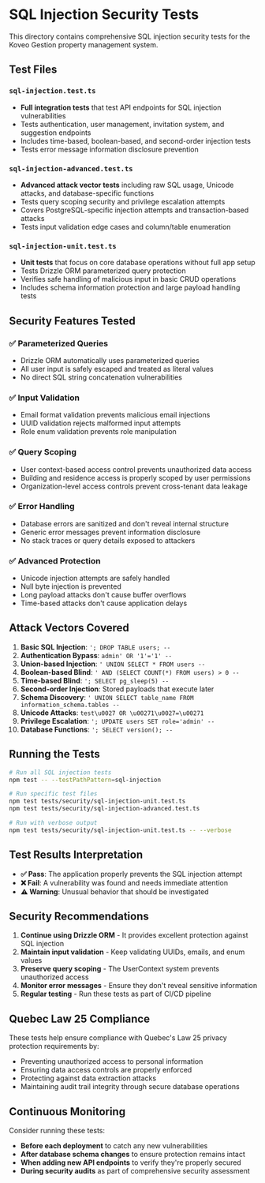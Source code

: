 # SQL Injection Security Tests

This directory contains comprehensive SQL injection security tests for the Koveo Gestion property management system.

## Test Files

### `sql-injection.test.ts`

- **Full integration tests** that test API endpoints for SQL injection vulnerabilities
- Tests authentication, user management, invitation system, and suggestion endpoints
- Includes time-based, boolean-based, and second-order injection tests
- Tests error message information disclosure prevention

### `sql-injection-advanced.test.ts`

- **Advanced attack vector tests** including raw SQL usage, Unicode attacks, and database-specific functions
- Tests query scoping security and privilege escalation attempts
- Covers PostgreSQL-specific injection attempts and transaction-based attacks
- Tests input validation edge cases and column/table enumeration

### `sql-injection-unit.test.ts`

- **Unit tests** that focus on core database operations without full app setup
- Tests Drizzle ORM parameterized query protection
- Verifies safe handling of malicious input in basic CRUD operations
- Includes schema information protection and large payload handling tests

## Security Features Tested

### ✅ Parameterized Queries

- Drizzle ORM automatically uses parameterized queries
- All user input is safely escaped and treated as literal values
- No direct SQL string concatenation vulnerabilities

### ✅ Input Validation

- Email format validation prevents malicious email injections
- UUID validation rejects malformed input attempts
- Role enum validation prevents role manipulation

### ✅ Query Scoping

- User context-based access control prevents unauthorized data access
- Building and residence access is properly scoped by user permissions
- Organization-level access controls prevent cross-tenant data leakage

### ✅ Error Handling

- Database errors are sanitized and don't reveal internal structure
- Generic error messages prevent information disclosure
- No stack traces or query details exposed to attackers

### ✅ Advanced Protection

- Unicode injection attempts are safely handled
- Null byte injection is prevented
- Long payload attacks don't cause buffer overflows
- Time-based attacks don't cause application delays

## Attack Vectors Covered

1. **Basic SQL Injection**: `'; DROP TABLE users; --`
2. **Authentication Bypass**: `admin' OR '1'='1' --`
3. **Union-based Injection**: `' UNION SELECT * FROM users --`
4. **Boolean-based Blind**: `' AND (SELECT COUNT(*) FROM users) > 0 --`
5. **Time-based Blind**: `'; SELECT pg_sleep(5) --`
6. **Second-order Injection**: Stored payloads that execute later
7. **Schema Discovery**: `' UNION SELECT table_name FROM information_schema.tables --`
8. **Unicode Attacks**: `test\u0027 OR \u00271\u0027=\u00271`
9. **Privilege Escalation**: `'; UPDATE users SET role='admin' --`
10. **Database Functions**: `'; SELECT version(); --`

## Running the Tests

```bash
# Run all SQL injection tests
npm test -- --testPathPattern=sql-injection

# Run specific test files
npm test tests/security/sql-injection-unit.test.ts
npm test tests/security/sql-injection-advanced.test.ts

# Run with verbose output
npm test tests/security/sql-injection-unit.test.ts -- --verbose
```

## Test Results Interpretation

- **✅ Pass**: The application properly prevents the SQL injection attempt
- **❌ Fail**: A vulnerability was found and needs immediate attention
- **⚠️ Warning**: Unusual behavior that should be investigated

## Security Recommendations

1. **Continue using Drizzle ORM** - It provides excellent protection against SQL injection
2. **Maintain input validation** - Keep validating UUIDs, emails, and enum values
3. **Preserve query scoping** - The UserContext system prevents unauthorized access
4. **Monitor error messages** - Ensure they don't reveal sensitive information
5. **Regular testing** - Run these tests as part of CI/CD pipeline

## Quebec Law 25 Compliance

These tests help ensure compliance with Quebec's Law 25 privacy protection requirements by:

- Preventing unauthorized access to personal information
- Ensuring data access controls are properly enforced
- Protecting against data extraction attacks
- Maintaining audit trail integrity through secure database operations

## Continuous Monitoring

Consider running these tests:

- **Before each deployment** to catch any new vulnerabilities
- **After database schema changes** to ensure protection remains intact
- **When adding new API endpoints** to verify they're properly secured
- **During security audits** as part of comprehensive security assessment
